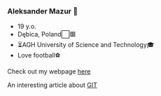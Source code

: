 ### Aleksander Mazur 👋

- 19 y.o.
- Dębica, Poland⬜🟥
- ⏳AGH University of Science and Technology🎓
- Love football⚽

Check out my webpage [here](https://aleksander2a.github.io/)

An interesting article about [GIT](https://github.com/Aleksander2a/git-bez-tajemnic)


<!--
**Aleksander2a/Aleksander2a** is a ✨ _special_ ✨ repository because its `README.md` (this file) appears on your GitHub profile.

Here are some ideas to get you started:

- 🔭 I’m currently working on ...
- 🌱 I’m currently learning ...
- 👯 I’m looking to collaborate on ...
- 🤔 I’m looking for help with ...
- 💬 Ask me about ...
- 📫 How to reach me: ...
- 😄 Pronouns: ...
- ⚡ Fun fact: ...
-->
